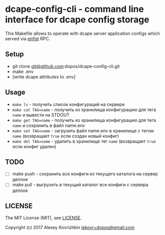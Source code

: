 # dcape-config-cli - command line interface for dcape config storage

This Makefile allows to operate with dcape server application configs which served via [enfist](https://github.com/pgrpc/pgrpc-sql-enfist) RPC.

## Setup

* git clone git@github.com:dopos/dcape-config-cli.git
* make .env
* [write dcape attributes to .env]

## Usage

* `make ls` - получить список конфигураций на сервере
* `make cat TAG=name` - получить из хранилища конфигурацию для тега `name` и вывести на STDOUT
* `make get TAG=name` - получить из хранилища конфигурацию для тега `name` и сохранить в файл name.env
* `make set TAG=name` - загрузить файл name.env в хранилище с тегом `name` (возвращает `true` если создан новый конфиг)
* `make del TAG=name` - удалить в хранилище тег `name` (возвращает `true` если конфиг удален)

## TODO

* [ ] make push - сохранить все конфиги из текущего каталога на сервер деплоя
* [ ] make pull - выгрузить в текущий каталог все конфиги с сервера деплоя

## LICENSE

The MIT License (MIT), see [LICENSE](LICENSE).

Copyright (c) 2017 Alexey Kovrizhkin <lekovr+dopos@gmail.com>
